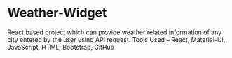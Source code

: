# Weather-Widget
React based project which can provide weather related information of any city entered by the user using API request.  Tools Used – React, Material-UI, JavaScript, HTML, Bootstrap, GitHub
